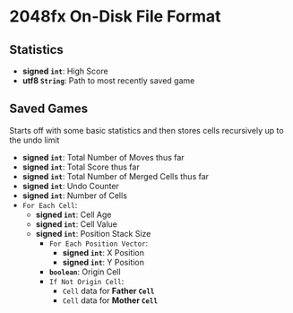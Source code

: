 # 2048fx On-Disk File Format

## Statistics

* **signed `int`**: High Score
* **utf8 `String`**: Path to most recently saved game

## Saved Games
Starts off with some basic statistics and then stores cells recursively up to the undo limit

* **signed `int`**: Total Number of Moves thus far
* **signed `int`**: Total Score thus far
* **signed `int`**: Total Number of Merged Cells thus far
* **signed `int`**: Undo Counter
* **signed `int`**: Number of Cells
* `For Each Cell`:
    * **signed `int`**: Cell Age
    * **signed `int`**: Cell Value
    * **signed `int`**: Position Stack Size
        * `For Each Position Vector`:
            * **signed `int`**: X Position
            * **signed `int`**: Y Position
        * **`boolean`**: Origin Cell
        * `If Not Origin Cell`:
            * `Cell` data for **Father `Cell`**
            * `Cell` data for **Mother `Cell`**
    